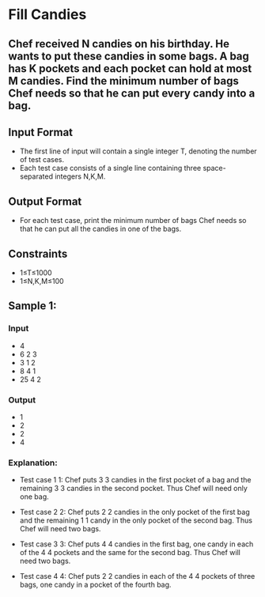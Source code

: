 # Fill Candies
## Chef received N candies on his birthday. He wants to put these candies in some bags. A bag has K pockets and each pocket can hold at most M candies. Find the minimum number of bags Chef needs so that he can put every candy into a bag.

## Input Format
- The first line of input will contain a single integer T, denoting the number of test cases.
- Each test case consists of a single line containing three space-separated integers N,K,M.

## Output Format
- For each test case, print the minimum number of bags Chef needs so that he can put all the candies in one of the bags.

## Constraints
- 1≤T≤1000
- 1≤N,K,M≤100

## Sample 1:
### Input
- 4
- 6 2 3
- 3 1 2
- 8 4 1
- 25 4 2
### Output
- 1
- 2
- 2
- 4

### Explanation:
- Test case 
1
1: Chef puts 
3
3 candies in the first pocket of a bag and the remaining 
3
3 candies in the second pocket. Thus Chef will need only one bag.

- Test case 
2
2: Chef puts 
2
2 candies in the only pocket of the first bag and the remaining 
1
1 candy in the only pocket of the second bag. Thus Chef will need two bags.

- Test case 
3
3: Chef puts 
4
4 candies in the first bag, one candy in each of the 
4
4 pockets and the same for the second bag. Thus Chef will need two bags.

- Test case 
4
4: Chef puts 
2
2 candies in each of the 
4
4 pockets of three bags, one candy in a pocket of the fourth bag.